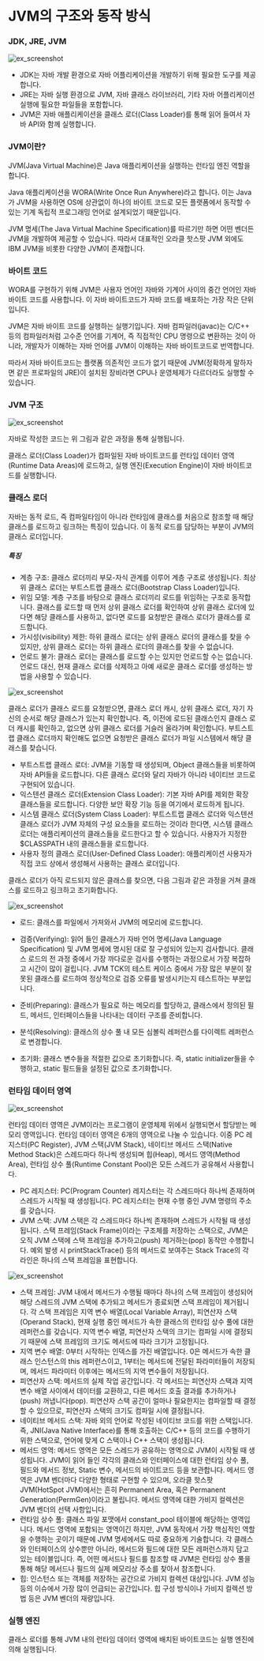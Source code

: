 # JVM의 구조와 동작 방식



### JDK, JRE, JVM

![ex_screenshot](./image/jdkjrejvm.png)



* JDK는 자바 개발 환경으로 자바 어플리케이션을 개발하기 위해 필요한 도구를 제공합니다.
* JRE는 자바 실행 환경으로 JVM, 자바 클래스 라이브러리, 기타 자바 어플리케이션 실행에 필요한 파일들을 포함합니다.
* JVM은 자바 애플리케이션을 클래스 로더(Class Loader)를 통해 읽어 들여서 자바 API와 함께 실행합니다.

### JVM이란?

JVM(Java Virtual Machine)은 Java 애플리케이션을 실행하는 런타임 엔진 역할을 합니다. 

Java 애플리케이션을 WORA(Write Once Run Anywhere)라고 합니다. 이는 Java가 JVM을 사용하면 OS에 상관없이 하나의 바이트 코드로 모든 플랫폼에서 동작할 수 있는 기계 독립적 프로그래밍 언어로 설계되었기 때문입니다.

JVM 명세(The Java Virtual Machine Specification)를 따르기만 하면 어떤 벤더든 JVM을 개발하여 제공할 수 있습니다. 따라서 대표적인 오라클 핫스팟 JVM 외에도 IBM JVM을 비롯한 다양한 JVM이 존재합니다.



### 바이트 코드

WORA를 구현하기 위해 JVM은 사용자 언어인 자바와 기계어 사이의 중간 언어인 자바 바이트 코드를 사용합니다. 이 자바 바이트코드가 자바 코드를 배포하는 가장 작은 단위입니다.

JVM은 자바 바이트 코드를 실행하는 실행기입니다. 자바 컴파일러(javac)는 C/C++ 등의 컴파일러처럼 고수준 언어를 기계어, 즉 직접적인 CPU 명령으로 변환하는 것이 아니라, 개발자가 이해하는 자바 언어를 JVM이 이해하는 자바 바이트코드로 번역합니다.

따라서 자바 바이트코드는 플랫폼 의존적인 코드가 없기 때문에 JVM(정확하게 말하자면 같은 프로파일의 JRE)이 설치된 장비라면 CPU나 운영체제가 다르더라도 실행할 수 있습니다.



### JVM 구조

![ex_screenshot](./image/jvmstructure.png)

자바로 작성한 코드는 위 그림과 같은 과정을 통해 실행됩니다.

클래스 로더(Class Loader)가 컴파일된 자바 바이트코드를 런타임 데이터 영역(Runtime Data Areas)에 로드하고, 실행 엔진(Execution Engine)이 자바 바이트코드를 실행합니다.



### 클래스 로더

자바는 동적 로드, 즉 컴파일타임이 아니라 런타임에 클래스를 처음으로 참조할 때 해당 클래스를 로드하고 링크하는 특징이 있습니다. 이 동적 로드를 담당하는 부분이 JVM의 클래스 로더입니다.

##### 특징

- 계층 구조: 클래스 로더끼리 부모-자식 관계를 이루어 계층 구조로 생성됩니다. 최상위 클래스 로더는 부트스트랩 클래스 로더(Bootstrap Class Loader)입니다.
- 위임 모델: 계층 구조를 바탕으로 클래스 로더끼리 로드를 위임하는 구조로 동작합니다. 클래스를 로드할 때 먼저 상위 클래스 로더를 확인하여 상위 클래스 로더에 있다면 해당 클래스를 사용하고, 없다면 로드를 요청받은 클래스 로더가 클래스를 로드합니다.
- 가시성(visibility) 제한: 하위 클래스 로더는 상위 클래스 로더의 클래스를 찾을 수 있지만, 상위 클래스 로더는 하위 클래스 로더의 클래스를 찾을 수 없습니다.
- 언로드 불가: 클래스 로더는 클래스를 로드할 수는 있지만 언로드할 수는 없습니다. 언로드 대신, 현재 클래스 로더를 삭제하고 아예 새로운 클래스 로더를 생성하는 방법을 사용할 수 있습니다.

![ex_screenshot](./image/classloader.png)

클래스 로더가 클래스 로드를 요청받으면, 클래스 로더 캐시, 상위 클래스 로더, 자기 자신의 순서로 해당 클래스가 있는지 확인합니다. 즉, 이전에 로드된 클래스인지 클래스 로더 캐시를 확인하고, 없으면 상위 클래스 로더를 거슬러 올라가며 확인합니다. 부트스트랩 클래스 로더까지 확인해도 없으면 요청받은 클래스 로더가 파일 시스템에서 해당 클래스를 찾습니다.

- 부트스트랩 클래스 로더: JVM을 기동할 때 생성되며, Object 클래스들을 비롯하여 자바 API들을 로드합니다. 다른 클래스 로더와 달리 자바가 아니라 네이티브 코드로 구현되어 있습니다.
- 익스텐션 클래스 로더(Extension Class Loader): 기본 자바 API를 제외한 확장 클래스들을 로드합니다. 다양한 보안 확장 기능 등을 여기에서 로드하게 됩니다.
- 시스템 클래스 로더(System Class Loader): 부트스트랩 클래스 로더와 익스텐션 클래스 로더가 JVM 자체의 구성 요소들을 로드하는 것이라 한다면, 시스템 클래스 로더는 애플리케이션의 클래스들을 로드한다고 할 수 있습니다. 사용자가 지정한 $CLASSPATH 내의 클래스들을 로드합니다.
- 사용자 정의 클래스 로더(User-Defined Class Loader): 애플리케이션 사용자가 직접 코드 상에서 생성해서 사용하는 클래스 로더입니다.

클래스 로더가 아직 로드되지 않은 클래스를 찾으면, 다음 그림과 같은 과정을 거쳐 클래스를 로드하고 링크하고 초기화합니다.

![ex_screenshot](./image/classloader2.png)

- 로드: 클래스를 파일에서 가져와서 JVM의 메모리에 로드합니다.

- 검증(Verifying): 읽어 들인 클래스가 자바 언어 명세(Java Language Specification) 및 JVM 명세에 명시된 대로 잘 구성되어 있는지 검사합니다. 클래스 로드의 전 과정 중에서 가장 까다로운 검사를 수행하는 과정으로서 가장 복잡하고 시간이 많이 걸립니다. JVM TCK의 테스트 케이스 중에서 가장 많은 부분이 잘못된 클래스를 로드하여 정상적으로 검증 오류를 발생시키는지 테스트하는 부분입니다.

- 준비(Preparing): 클래스가 필요로 하는 메모리를 할당하고, 클래스에서 정의된 필드, 메서드, 인터페이스들을 나타내는 데이터 구조를 준비합니다.

- 분석(Resolving): 클래스의 상수 풀 내 모든 심볼릭 레퍼런스를 다이렉트 레퍼런스로 변경합니다.

- 초기화: 클래스 변수들을 적절한 값으로 초기화합니다. 즉, static initializer들을 수행하고, static 필드들을 설정된 값으로 초기화합니다.

  

### 런타임 데이터 영역

![ex_screenshot](./image/runtimedata.png)

런타임 데이터 영역은 JVM이라는 프로그램이 운영체제 위에서 실행되면서 할당받는 메모리 영역입니다. 런타임 데이터 영역은 6개의 영역으로 나눌 수 있습니다. 이중 PC 레지스터(PC Register), JVM 스택(JVM Stack), 네이티브 메서드 스택(Native Method Stack)은 스레드마다 하나씩 생성되며 힙(Heap), 메서드 영역(Method Area), 런타임 상수 풀(Runtime Constant Pool)은 모든 스레드가 공유해서 사용합니다.

- PC 레지스터: PC(Program Counter) 레지스터는 각 스레드마다 하나씩 존재하며 스레드가 시작될 때 생성됩니다. PC 레지스터는 현재 수행 중인 JVM 명령의 주소를 갖습니다.
- JVM 스택: JVM 스택은 각 스레드마다 하나씩 존재하며 스레드가 시작될 때 생성됩니다. 스택 프레임(Stack Frame)이라는 구조체를 저장하는 스택으로, JVM은 오직 JVM 스택에 스택 프레임을 추가하고(push) 제거하는(pop) 동작만 수행합니다. 예외 발생 시 printStackTrace() 등의 메서드로 보여주는 Stack Trace의 각 라인은 하나의 스택 프레임을 표현합니다.

![ex_screenshot](./image/jvmstack.png)

- 스택 프레임: JVM 내에서 메서드가 수행될 때마다 하나의 스택 프레임이 생성되어 해당 스레드의 JVM 스택에 추가되고 메서드가 종료되면 스택 프레임이 제거됩니다. 각 스택 프레임은 지역 변수 배열(Local Variable Array), 피연산자 스택(Operand Stack), 현재 실행 중인 메서드가 속한 클래스의 런타임 상수 풀에 대한 레퍼런스를 갖습니다. 지역 변수 배열, 피연산자 스택의 크기는 컴파일 시에 결정되기 때문에 스택 프레임의 크기도 메서드에 따라 크기가 고정됩니다.
- 지역 변수 배열: 0부터 시작하는 인덱스를 가진 배열입니다. 0은 메서드가 속한 클래스 인스턴스의 this 레퍼런스이고, 1부터는 메서드에 전달된 파라미터들이 저장되며, 메서드 파라미터 이후에는 메서드의 지역 변수들이 저장됩니다.
- 피연산자 스택: 메서드의 실제 작업 공간입니다. 각 메서드는 피연산자 스택과 지역 변수 배열 사이에서 데이터를 교환하고, 다른 메서드 호출 결과를 추가하거나(push) 꺼냅니다(pop). 피연산자 스택 공간이 얼마나 필요한지는 컴파일할 때 결정할 수 있으므로, 피연산자 스택의 크기도 컴파일 시에 결정됩니다.
- 네이티브 메서드 스택: 자바 외의 언어로 작성된 네이티브 코드를 위한 스택입니다. 즉, JNI(Java Native Interface)를 통해 호출하는 C/C++ 등의 코드를 수행하기 위한 스택으로, 언어에 맞게 C 스택이나 C++ 스택이 생성됩니다.
- 메서드 영역: 메서드 영역은 모든 스레드가 공유하는 영역으로 JVM이 시작될 때 생성됩니다. JVM이 읽어 들인 각각의 클래스와 인터페이스에 대한 런타임 상수 풀, 필드와 메서드 정보, Static 변수, 메서드의 바이트코드 등을 보관합니다. 메서드 영역은 JVM 벤더마다 다양한 형태로 구현할 수 있으며, 오라클 핫스팟 JVM(HotSpot JVM)에서는 흔히 Permanent Area, 혹은 Permanent Generation(PermGen)이라고 불립니다. 메서드 영역에 대한 가비지 컬렉션은 JVM 벤더의 선택 사항입니다.
- 런타임 상수 풀: 클래스 파일 포맷에서 constant_pool 테이블에 해당하는 영역입니다. 메서드 영역에 포함되는 영역이긴 하지만, JVM 동작에서 가장 핵심적인 역할을 수행하는 곳이기 때문에 JVM 명세에서도 따로 중요하게 기술합니다. 각 클래스와 인터페이스의 상수뿐만 아니라, 메서드와 필드에 대한 모든 레퍼런스까지 담고 있는 테이블입니다. 즉, 어떤 메서드나 필드를 참조할 때 JVM은 런타임 상수 풀을 통해 해당 메서드나 필드의 실제 메모리상 주소를 찾아서 참조합니다.
- 힙: 인스턴스 또는 객체를 저장하는 공간으로 가비지 컬렉션 대상입니다. JVM 성능 등의 이슈에서 가장 많이 언급되는 공간입니다. 힙 구성 방식이나 가비지 컬렉션 방법 등은 JVM 벤더의 재량입니다.

### 실행 엔진

클래스 로더를 통해 JVM 내의 런타임 데이터 영역에 배치된 바이트코드는 실행 엔진에 의해 실행됩니다.